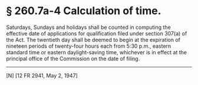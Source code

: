 # § 260.7a-4   Calculation of time.

Saturdays, Sundays and holidays shall be counted in computing the effective date of applications for qualification filed under section 307(a) of the Act. The twentieth day shall be deemed to begin at the expiration of nineteen periods of twenty-four hours each from 5:30 p.m., eastern standard time or eastern daylight-saving time, whichever is in effect at the principal office of the Commission on the date of filing. 



---

[N] [12 FR 2941, May 2, 1947] 




